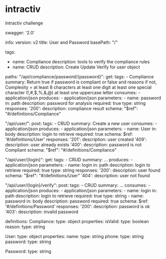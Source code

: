 # intractiv
Intractiv challenge


swagger: '2.0' 

info:
  version: v2 
  title: User and Password 
basePath: "/" 

tags: 
  - name: Compliance
    description: tools to verify the compliance rules
  - name: CRUD
    description: Create Update Verify for user object

paths: 
  "/api/compliance/password/{password}": 
    get: 
      tags: 
      - Compliance
      summary: Return true if password is compliant or false and reasons if not, 
          Complexity =
          at least 8 characters
          at least one digit
          at least one special character (!,#,$,%,&,@)
          at least one uppercase letter 
      consumes:
      - application/json 
      produces: 
      - application/json 
      parameters: 
      - name: password 
        in: path 
        description: password for analysis
        required: true 
        type: string 
      responses: 
        '200': 
          description: compliance result
          schema: 
            "$ref": "#/definitions/Compliance" 
            

  "/api/user/": 
    post: 
      tags: 
      - CRUD
      summary: Create a new user
      consumes: 
      - application/json
      produces: 
      - application/json
      parameters:
      - name: User
        in: body
        description: login to retrieve
        required: true 
        schema: 
              $ref: '#/definitions/User'
      responses: 
        '201': 
          description: user created
        '409':
          description: user already exists
        '400': 
          description: password is not Compliant 
          schema: 
            "$ref": "#/definitions/Compliance" 
            
  "/api/user/{login}": 
    get: 
      tags: 
      - CRUD
      summary: ...
      produces: 
      - application/json 
      parameters: 
      - name: login
        in: path 
        description: login to retrieve
        required: true 
        type: string 
      responses: 
        '200': 
          description: user found
          schema: 
            "$ref": "#/definitions/User" 
        '404': 
          description: user not found 

  "/api/user/{login}/verify": 
    post: 
      tags: 
      - CRUD
      summary: ...
      consumes: 
      - application/json 
      produces: 
      - application/json 
      parameters: 
      - name: login
        in: path 
        description: login to retrieve
        required: true 
        type: string 
      - name: password
        in: body 
        description: password
        required: true 
        schema: 
              $ref: '#/definitions/Password'
      responses: 
        '200': 
          description: password is ok
        '403': 
          description: invalid password

definitions: 
  Compliance: 
    type: object 
    properties: 
      isValid: 
        type: boolean 
      reason: 
        type: string 
  
  User: 
    type: object
    properties: 
      name: 
        type:  string
      phone:
        type: string
      password:
        type: string
        
  Password: 
    type: string
